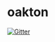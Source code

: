 # oakton

[![Gitter](https://badges.gitter.im/JasperFx/oakton.svg)](https://gitter.im/JasperFx/oakton?utm_source=badge&utm_medium=badge&utm_campaign=pr-badge&utm_content=badge)
